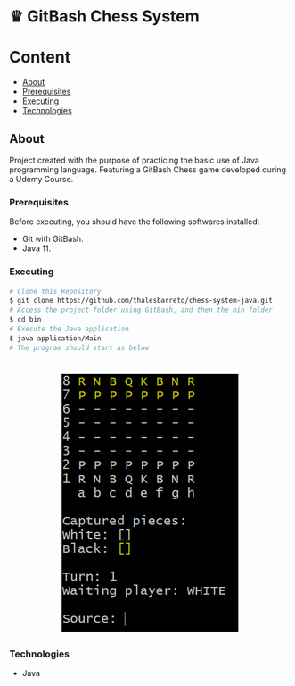 # ♛ GitBash Chess System

Content
=================
   * [About](#About)
   * [Prerequisites](#Prerequisites)
   * [Executing](#Executing)
   * [Technologies](#Technologies)

## About
Project created with the purpose of practicing the basic use of Java programming language. Featuring a GitBash Chess game developed during a Udemy Course. 

### Prerequisites
Before executing, you should have the following softwares installed:
- Git with GitBash.
- Java 11.

### Executing
```bash
# Clone this Repository
$ git clone https://github.com/thalesbarreto/chess-system-java.git
# Access the project folder using GitBash, and then the bin folder
$ cd bin
# Execute the Java application
$ java application/Main
# The program should start as below
```
<h1 align="center">
  <img alt="chess-system-java" title="#ChessSystem" src="./assets/chess-system.png" />
</h1>

### Technologies
- Java